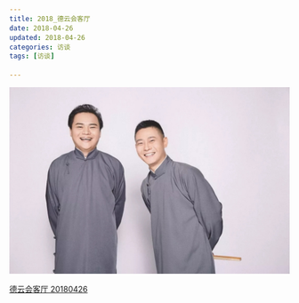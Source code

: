 ```yaml
---
title: 2018_德云会客厅
date: 2018-04-26
updated: 2018-04-26
categories: 访谈
tags: [访谈]

---
```


![](https://raw.githubusercontent.com/rhenginium/image/main/888cf8e7012f4a37a5f9f9898f9a5fdb.jpeg)

[德云会客厅 20180426](https://www.bilibili.com/video/BV1vV411o7Rj/?)

